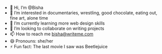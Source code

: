 - 👋 Hi, I’m @Bisha
- 👀 I’m interested in documentaries, wrestling, good chocolate, eating out, fine art, alone time
- 🌱 I’m currently learning more web design skills
- 💞️ I’m looking to collaborate on writing projects
- 📫 How to reach me bisha@writeme.com
- 😄 Pronouns: she/her
- ⚡ Fun fact: The last movie I saw was Beetlejuice

<!---
BishaTram/BishaTram is a ✨ special ✨ repository because its `README.md` (this file) appears on your GitHub profile.
You can click the Preview link to take a look at your changes.
--->

